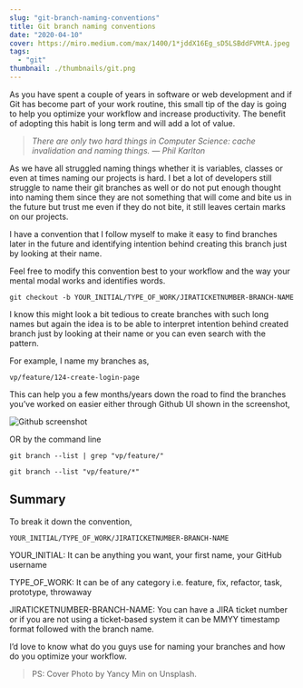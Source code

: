 ```yaml
---
slug: "git-branch-naming-conventions"
title: Git branch naming conventions
date: "2020-04-10"
cover: https://miro.medium.com/max/1400/1*jddX16Eg_sD5LSBddFVMtA.jpeg
tags:
  - "git"
thumbnail: ./thumbnails/git.png
---
```


As you have spent a couple of years in software or web development and if Git has become part of your work routine, this small tip of the day is going to help you optimize your workflow and increase productivity. The benefit of adopting this habit is long term and will add a lot of value.

> *There are only two hard things in Computer Science: cache invalidation and naming things.*
> *— Phil Karlton*

As we have all struggled naming things whether it is variables, classes or even at times naming our projects is hard. I bet a lot of developers still struggle to name their git branches as well or do not put enough thought into naming them since they are not something that will come and bite us in the future but trust me even if they do not bite, it still leaves certain marks on our projects.

I have a convention that I follow myself to make it easy to find branches later in the future and identifying intention behind creating this branch just by looking at their name.

Feel free to modify this convention best to your workflow and the way your mental modal works and identifies words.

    git checkout -b YOUR_INITIAL/TYPE_OF_WORK/JIRATICKETNUMBER-BRANCH-NAME

I know this might look a bit tedious to create branches with such long names but again the idea is to be able to interpret intention behind created branch just by looking at their name or you can even search with the pattern.

For example, I name my branches as,

    vp/feature/124-create-login-page

This can help you a few months/years down the road to find the branches you’ve worked on easier either through Github UI shown in the screenshot,

![Github screenshot](https://cdn-images-1.medium.com/max/2000/1*nADxFk5S0QUGu1rVQFMiMQ.png)

OR by the command line

    git branch --list | grep "vp/feature/"

    git branch --list "vp/feature/*"

## Summary

To break it down the convention,

    YOUR_INITIAL/TYPE_OF_WORK/JIRATICKETNUMBER-BRANCH-NAME

YOUR_INITIAL: It can be anything you want, your first name, your GitHub username

TYPE_OF_WORK: It can be of any category i.e. feature, fix, refactor, task, prototype, throwaway

JIRATICKETNUMBER-BRANCH-NAME: You can have a JIRA ticket number or if you are not using a ticket-based system it can be MMYY timestamp format followed with the branch name.

I’d love to know what do you guys use for naming your branches and how do you optimize your workflow.

> PS: Cover Photo by Yancy Min on Unsplash.

